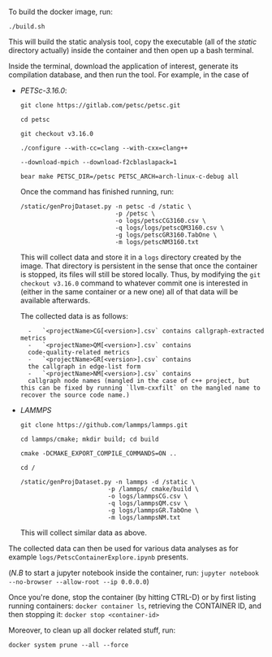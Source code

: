 To build the docker image, run: 
```
./build.sh
```
This will build the static analysis tool, copy the executable (all of the *static* directory actually) inside the container and then open up a bash terminal. 

Inside the terminal, download the application of interest, generate its 
compilation database, and then run the tool. For example, in the case of 

- *PETSc-3.16.0*: 
    ```
    git clone https://gitlab.com/petsc/petsc.git

    cd petsc

    git checkout v3.16.0

    ./configure --with-cc=clang --with-cxx=clang++ 

    --download-mpich --download-f2cblaslapack=1

    bear make PETSC_DIR=/petsc PETSC_ARCH=arch-linux-c-debug all
    ```

    Once the command has finished running, run: 
    ``` 
    /static/genProjDataset.py -n petsc -d /static \
                              -p /petsc \
                              -o logs/petscCG3160.csv \
                              -q logs/logs/petscQM3160.csv \
                              -g logs/petscGR3160.TabOne \
                              -m logs/petscNM3160.txt
    ```
    This will collect data and store it in a `logs` directory created 
    by the image. That directory is persistent in the sense that once 
    the container is stopped, its files will still be stored locally. 
    Thus, by modifying the `git checkout v3.16.0` command to whatever 
    commit one is interested in (either in the same container or a new one)
    all of that data will be available afterwards.

    The collected data is as follows: 

        -   `<projectName>CG[<version>].csv` contains callgraph-extracted metrics 
        -   `<projectName>QM[<version>].csv` contains 
        code-quality-related metrics 
        -   `<projectName>GR[<version>].csv` contains 
        the callgraph in edge-list form 
        -   `<projectName>NM[<version>].csv` contains 
        callgraph node names (mangled in the case of c++ project, but this can be fixed by running `llvm-cxxfilt` on the mangled name to recover the source code name.)

     
- *LAMMPS*
    ```
    git clone https://github.com/lammps/lammps.git

    cd lammps/cmake; mkdir build; cd build 

    cmake -DCMAKE_EXPORT_COMPILE_COMMANDS=ON .. 

    cd /

    /static/genProjDataset.py -n lammps -d /static \
                            -p /lammps/ cmake/build \
                            -o logs/lammpsCG.csv \ 
                            -q logs/lammpsQM.csv \
                            -g logs/lammpsGR.TabOne \ 
                            -m logs/lammpsNM.txt
    ```

    This will collect similar data as above.

The collected data can then be used for various data analyses 
as for example `logs/PetscContainerExplore.ipynb` presents.

(*N.B* to start a jupyter notebook inside the container, 
run: `jupyter notebook --no-browser --allow-root --ip 0.0.0.0`)


Once you're done, stop the container (by hitting CTRL-D) or 
by first listing running containers: `docker container ls`, retrieving 
the CONTAINER ID, and then stopping it: `docker stop <container-id>` 

Moreover, to clean up all docker related stuff, run: 
``` 
docker system prune --all --force
```